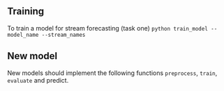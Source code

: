 ## Training 
To train a model for stream forecasting (task one) `python train_model --model_name --stream_names  `
## New model 
New models should implement the following functions `preprocess`, `train`, `evaluate` and predict. 
